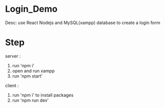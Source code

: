 ﻿# Login_Demo
Desc: use React Nodejs and MySQL(xampp) database to create a login form 
# Step
server : 
1. run 'npm i'
2. open and run xampp
3. run 'npm start'

client :
1. run 'npm i' to install packages
2. run 'npm run dev'
